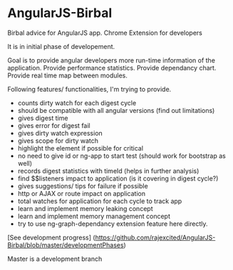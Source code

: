 # AngularJS-Birbal
Birbal advice for AngularJS app. Chrome Extension for developers

It is in initial phase of developement.

Goal is to provide angular developers more run-time information of the application.
Provide performance statistics.
Provide dependancy chart.
Provide real time map between modules.

Following features/ functionalities, I'm trying to provide.

  - counts dirty watch for each digest cycle
  - should be compatible with all angular versions (find out limitations)
  - gives digest time
  - gives error for digest fail
  - gives dirty watch expression
  - gives scope for dirty watch
  - highlight the element if possible for critical
  - no need to give id or ng-app to start test (should work for bootstrap as well)
  - records digest statistics with timeId (helps in further analysis)
  - find $$listeners impact to application (is it covering in digest cycle?)
  - gives suggestions/ tips for failure if possible
  - http or AJAX or route impact on application
  - total watches for application for each cycle to track app
  - learn and implement memory leaking concept
  - learn and implement memory management concept
  - try to use ng-graph-dependancy extension feature here directly.

[See development progress] (https://github.com/rajexcited/AngularJS-Birbal/blob/master/developmentPhases)

Master is a development branch

